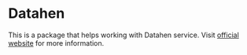 # Datahen

This is a package that helps working with Datahen service. Visit [official website](https://datahen.com/) for more information.